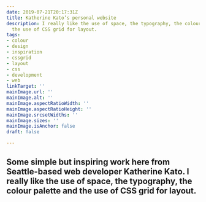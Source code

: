 ```yaml
---
date: 2019-07-21T20:17:31Z
title: Katherine Kato’s personal website
description: I really like the use of space, the typography, the colour palette and
  the use of CSS grid for layout.
tags:
- colour
- design
- inspiration
- cssgrid
- layout
- css
- development
- web
linkTarget: ''
mainImage.url: ''
mainImage.alt: ''
mainImage.aspectRatioWidth: ''
mainImage.aspectRatioHeight: ''
mainImage.srcsetWidths: ''
mainImage.sizes: ''
mainImage.isAnchor: false
draft: false

---
```

Some simple but inspiring work here from Seattle-based web developer Katherine Kato. I really like the use of space, the typography, the colour palette and the use of CSS grid for layout.
---